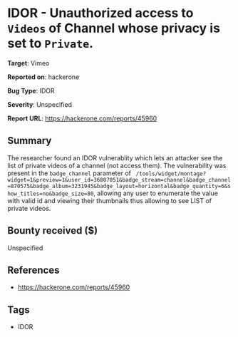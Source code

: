 # IDOR - Unauthorized access to `Videos` of Channel whose privacy is set to `Private`.

**Target**: Vimeo

**Reported on**: hackerone

**Bug Type**: IDOR

**Severity**: Unspecified

**Report URL**: https://hackerone.com/reports/45960

## Summary
The researcher found an IDOR vulnerablity which lets an attacker see the list of private videos of a channel (not access them).
The vulnerability was present in the `badge_channel` parameter of ` /tools/widget/montage?widget=1&preview=1&user_id=36807051&badge_stream=channel&badge_channel=870575&badge_album=3231945&badge_layout=horizontal&badge_quantity=6&show_titles=no&badge_size=80`,
allowing any user to enumerate the value with valid id and viewing their thumbnails thus allowing to see LIST of private videos.

## Bounty received ($)
Unspecified

## References
- https://hackerone.com/reports/45960
## Tags
- IDOR
